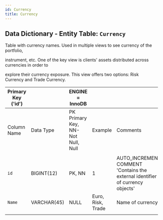 ```yaml
---
id: Currency
title: Currency
---
```


## Data Dictionary - Entity Table: `Currency`

Table with currency names. Used in multiple views to see currency of the portfolio, 

instrument, etc. One of the key view is clients' assets distributed across currencies in order to

explore their currency exposure. This view offers two options: Risk Currency and Trade Currency.	

| Primary Key ('id')||ENGINE = InnoDB|||
|---|---|---|---|---|
| Column Name| Data Type|PK Primary Key, NN-Not Null, Null|Example|Comments|
||
|`id`|BIGINT(12)|PK, NN|1|AUTO_INCREMENT COMMENT 'Contains the external identifier of currency objects'|
|`Name`|VARCHAR(45)|NULL|Euro, Risk, Trade| Name of currency|
||
